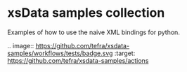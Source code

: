 # xsData samples collection

Examples of how to use the naive XML bindings for python.

.. image:: https://github.com/tefra/xsdata-samples/workflows/tests/badge.svg
    :target: https://github.com/tefra/xsdata-samples/actions

